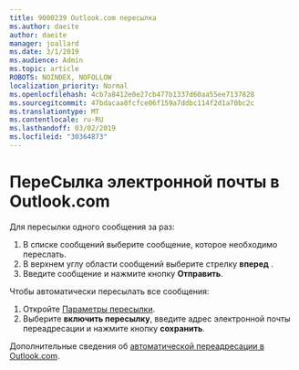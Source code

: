 ```yaml
---
title: 9000239 Outlook.com пересылка
ms.author: daeite
author: daeite
manager: joallard
ms.date: 3/1/2019
ms.audience: Admin
ms.topic: article
ROBOTS: NOINDEX, NOFOLLOW
localization_priority: Normal
ms.openlocfilehash: 4cb7a8412e0e27cb477b1337d60aa55ee7137828
ms.sourcegitcommit: 47bdacaa8fcfce06f159a7ddbc114f2d1a70bc2c
ms.translationtype: MT
ms.contentlocale: ru-RU
ms.lasthandoff: 03/02/2019
ms.locfileid: "30364873"
---
```

# <a name="forwarding-email-in-outlookcom"></a>ПереСылка электронной почты в Outlook.com

Для пересылки одного сообщения за раз:

1. В списке сообщений выберите сообщение, которое необходимо переслать.
2. В верхнем углу области сообщений выберите стрелку **вперед** .
3. Введите сообщение и нажмите кнопку **Отправить**.

Чтобы автоматически пересылать все сообщения:

1. Откройте [Параметры пересылки](https://outlook.live.com/mail/options/mail/forwarding/forwardingOption).
2. Выберите **включить пересылку**, введите адрес электронной почты переадресации и нажмите кнопку **сохранить**.

Дополнительные сведения об [автоматической переадресации в Outlook.com](https://support.office.com/article/6246987c-6c8f-4144-b255-14fc07007dad).